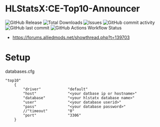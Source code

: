 # HLStatsX:CE-Top10-Announcer

![GitHub Release](https://img.shields.io/github/v/release/DNA-styx/HLStatsXCE-Top10-Announcer)
![Total Downloads](https://img.shields.io/github/downloads/DNA-styx/HLStatsXCE-Top10-Announcer/total)
![Issues](https://img.shields.io/github/issues/DNA-styx/HLStatsXCE-Top10-Announcer)
![GitHub commit activity](https://img.shields.io/github/commit-activity/m/DNA-styx/HLStatsXCE-Top10-Announcer)
![GitHub last commit](https://img.shields.io/github/last-commit/DNA-styx/HLStatsXCE-Top10-Announcer)
![GitHub Actions Workflow Status](https://img.shields.io/github/actions/workflow/status/DNA-styx/HLStatsXCE-Top10-Announcer/.github%2Fworkflows%2Ftest_build.yaml)


- https://forums.alliedmods.net/showthread.php?t=139703


# Setup

databases.cfg

```
"top10"
	{
		"driver"			"default"
		"host"				"<your datbase ip or hostname>"
		"database"			"<your hlstatx database name>"
		"user"				"<your database userid>"
		"pass"				"<your database password>"
		//"timeout"			"0"
		"port"				"3306"
	}
